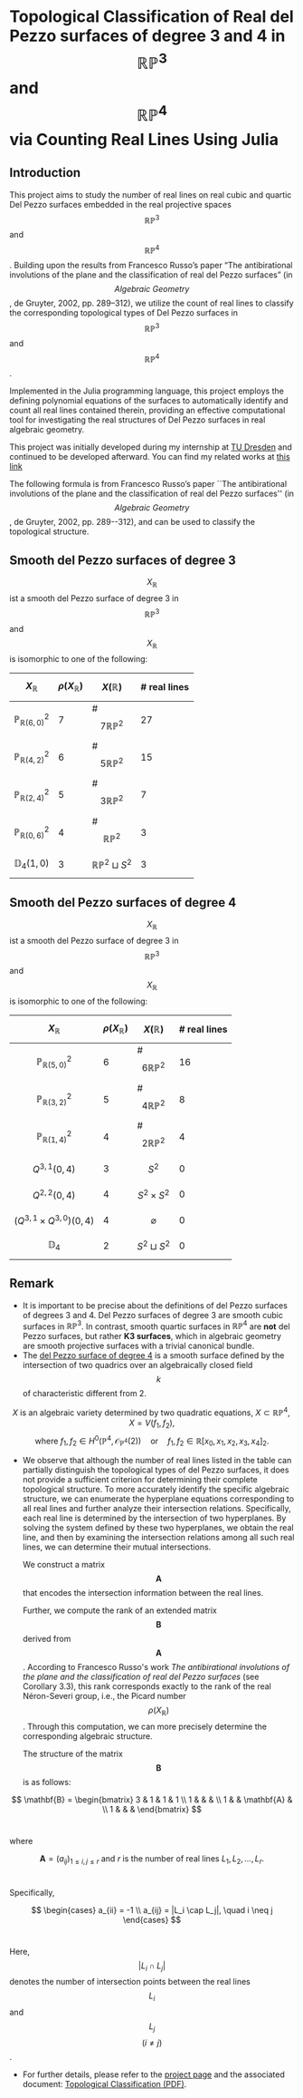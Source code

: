 # Topological Classification of Real del Pezzo surfaces of degree 3 and 4 in $$\mathbb{RP}^3$$ and $$\mathbb{RP}^4$$ via Counting Real Lines Using Julia

## Introduction

This project aims to study the number of real lines on real cubic and quartic Del Pezzo surfaces embedded in the real projective spaces $$\mathbb{RP}^3$$ and $$\mathbb{RP}^4$$. Building upon the results from Francesco Russo’s paper “The antibirational involutions of the plane and the classification of real del Pezzo surfaces” (in $$\textit{Algebraic Geometry}$$, de Gruyter, 2002, pp. 289–312), we utilize the count of real lines to classify the corresponding topological types of Del Pezzo surfaces in $$\mathbb{RP}^3$$ and $$\mathbb{RP}^4$$.

Implemented in the Julia programming language, this project employs the defining polynomial equations of the surfaces to automatically identify and count all real lines contained therein, providing an effective computational tool for investigating the real structures of Del Pezzo surfaces in real algebraic geometry.

This project was initially developed during my internship at [TU Dresden](https://tu-dresden.de/) and continued to be developed afterward. You can find my related works at [this link](https://nimoseminov.github.io/publication/2025-07-05-topologische-klassifikation-kubischer-flaechen-julia) 

The following formula is from Francesco Russo’s paper ``The antibirational involutions of the plane and the classification of real del Pezzo surfaces'' (in $$\textit{Algebraic Geometry}$$, de Gruyter, 2002, pp. 289--312), and can be used to classify the topological structure.

## Smooth del Pezzo surfaces of degree 3

$$X_{\mathbb{R}}$$ ist a smooth del Pezzo surface of degree 3 in $$\mathbb{RP}^3$$ and $$X_{\mathbb{R}}$$ is isomorphic to one of the following:

| $$X_{\mathbb{R}}$$ | $$\rho(X_{\mathbb{R}})$$ | $$X(\mathbb{R})$$ | # real lines |
|-------|-------|-------|-------|
| $$\mathbb{P}^2_{\mathbb{R}(6,0)}$$ | 7 | # $$7\mathbb{RP}^2$$ |27 |
| $$\mathbb{P}^{2}_{\mathbb{R}(4,2)}$$ | 6 | # $$5\mathbb{RP}^2$$ |15 |
| $$\mathbb{P}^{2}_{\mathbb{R}(2,4)}$$ | 5 | # $$3\mathbb{RP}^2$$ |7 |
| $$\mathbb{P}^{2}_{\mathbb{R}(0,6)}$$ | 4 | # $$\mathbb{RP}^2$$ |3 |
| $$\mathbb{D}_{4}(1,0)$$ | 3 | $$\mathbb{RP}^2 \sqcup S^2$$ |3 |

## Smooth del Pezzo surfaces of degree 4

$$X_{\mathbb{R}}$$ ist a smooth del Pezzo surface of degree 3 in $$\mathbb{RP}^3$$ and $$X_{\mathbb{R}}$$ is isomorphic to one of the following:

| $$X_{\mathbb{R}}$$ | $$\rho(X_{\mathbb{R}})$$ | $$X(\mathbb{R})$$ | # real lines |
|-------|-------|-------|-------|
| $$\mathbb{P}^2_{\mathbb{R}(5,0)}$$ | 6 | # $$6\mathbb{RP}^2$$ |16 |
| $$\mathbb{P}^{2}_{\mathbb{R}(3,2)}$$ | 5 | # $$4\mathbb{RP}^2$$ |8 |
| $$\mathbb{P}^{2}_{\mathbb{R}(1,4)}$$ | 4 | # $$2\mathbb{RP}^2$$ |4 |
| $$\textit{Q}^{3,1}(0,4)$$ | 3 | $$S^2$$ |0 |
| $$\textit{Q}^{2,2}(0,4)$$ | 4 | $$S^2 \times S^2$$ |0 |
| $$(\textit{Q}^{3,1} \times \textit{Q}^{3,0})(0,4)$$ | 4 | $$\varnothing$$ |0 |
| $$\mathbb{D}_{4}$$ | 2 | $$S^2 \sqcup S^2$$ |0 |

## Remark
- It is important to be precise about the definitions of del Pezzo surfaces of degrees 3 and 4. Del Pezzo surfaces of degree 3 are smooth cubic surfaces in $\mathbb{RP}^3$. In contrast, smooth quartic surfaces in $\mathbb{RP}^4$ are **not** del Pezzo surfaces, but rather **K3 surfaces**, which in algebraic geometry are smooth projective surfaces with a trivial canonical bundle.
- The [del Pezzo surface of degree 4](https://arxiv.org/pdf/1312.6734) is a smooth surface defined by the intersection of two quadrics over an algebraically closed field $$k$$ of characteristic different from 2.

$$
X \text{ is an algebraic variety determined by two quadratic equations, }  X \subset \mathbb{RP}^4, X = V(f_1, f_2), 
$$
$$
\text{where } f_1 , f_2 \in H^0(\mathbb{P}^4, \mathcal{O}_{\mathbb{P}^4}(2)) \quad \text{or} \quad f_1 , f_2 \in \mathbb{R}[x_0, x_1, x_2, x_3, x_4]_2.
$$

- We observe that although the number of real lines listed in the table can partially distinguish the topological types of del Pezzo surfaces, it does not provide a sufficient criterion for determining their complete topological structure. To more accurately identify the specific algebraic structure, we can enumerate the hyperplane equations corresponding to all real lines and further analyze their intersection relations. Specifically, each real line is determined by the intersection of two hyperplanes. By solving the system defined by these two hyperplanes, we obtain the real line, and then by examining the intersection relations among all such real lines, we can determine their mutual intersections.

  We construct a matrix $$\mathbf{A}$$ that encodes the intersection information between the real lines.

  Further, we compute the rank of an extended matrix $$\mathbf{B}$$ derived from $$\mathbf{A}$$. According to Francesco Russo's work *The antibirational involutions of the plane and the classification of real del Pezzo surfaces* (see Corollary 3.3), this rank corresponds exactly to the rank of the real Néron-Severi group, i.e., the Picard number $$\rho(X_{\mathbb{R}})$$. Through this computation, we can more precisely determine the corresponding algebraic structure.

  The structure of the matrix $$\mathbf{B}$$ is as follows:

$$
  \mathbf{B} = \begin{bmatrix}
  3 & 1 & 1 & 1 \\
  1 &   &   &   \\
  1 &   & \mathbf{A} & \\
  1 &   &   &  
  \end{bmatrix}
$$

  $$\quad\quad$$ where

$$
  \mathbf{A} = (a_{ij})_{1 \leq i,j \leq r} \text{ and } r \text{ is the number of real lines }L_1, L_2, \ldots, L_r.
$$

  $$\quad\quad$$ Specifically,

$$
  \begin{cases}
  a_{ii} = -1 \\
  a_{ij} = |L_i \cap L_j|, \quad i \neq j
  \end{cases}
$$

  $$\quad\quad$$ Here, $$|L_i \cap L_j|$$ denotes the number of intersection points between the real lines $$L_i$$ and $$L_j$$ $$(i \neq j)$$.

- For further details, please refer to the [project page](https://nimoseminov.github.io/publication/2025-07-05-topologische-klassifikation-kubischer-flaechen-julia) and the associated document: [Topological Classification (PDF)](https://nimoseminov.github.io/files/Praktikum_Aufgaben.pdf).

